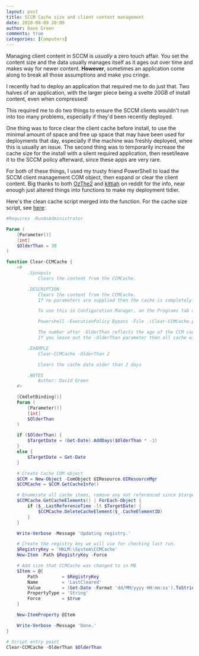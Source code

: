 ```yaml
---
layout: post
title: SCCM Cache size and client content management
date: 2018-08-09 20:00
author: Dave Green
comments: true
categories: [Computers]
---
```


Managing client content in SCCM is *usually* a zero touch affair. You set the content size and the data usually manages itself as it ages out over time and makes way for newer content. **However**, sometimes an application come along to break all those assumptions and make you cringe.

I recently had to deploy an application that required me to do just that. Two halves of an application, with the larger piece being a svelte 20GB of install content, even when compressed!

This required me to do two things to ensure the SCCM clients wouldn't run into too many problems, especially if they'd been recently deployed.

One thing was to force clear the client cache before install, to use the minimal amount of space and free up space that may have been used for deployments that day, especially if the machine was freshly deployed, whee this is usually an issue. The second thing was to temporarily increase the cache size for the install with a silent required application, then reset/leave it to the SCCM policy afterward, since these apps are very rare.

For both of these things, I used my trusty friend PowerShell to load the SCCM client management COM object, then expand or clear the client content. Big thanks to both [OzThe2](https://fearthemonkey.co.uk/how-to-change-the-ccmcache-size-using-powershell/) and [kittiah](https://www.reddit.com/r/SCCM/comments/4mx9h9/clean_ccmcache_on_a_regular_schedule/d3z8px0/?context=3) on reddit for the info, near enough just altered things into functions to make my deployment tidier.

Here's the clean cache script merged into the function. For the cache size script, see [here](https://github.com/ozthe2/Powershell/blob/master/SCCM/SetCCMCacheSize):

```powershell
#Requires -RunAsAdministrator

Param (
    [Parameter()]
    [int]
    $OlderThan = 30
)

function Clear-CCMCache {
    <#
        .Synopsis
            Clears the content from the CCMCache.

        .DESCRIPTION
            Clears the content from the CCMCache.
            If no parameters are supplied then the cache is completely cleaned.

            To use this in Configuration Manager, on the Programs tab on the Deployment Type, set the 'Program' to be:

            Powershell -ExecutionPolicy Bypass -File .\Clear-CCMCache.ps1 -OlderThan 30

            The number after -OlderThan reflects the age of the CCM cache content to clear.
            If you leave out the -OlderThan parameter then all cache will be cleared.

        .EXAMPLE
            Clear-CCMCache -OlderThan 2

            Clears the cache data older than 2 days

        .NOTES
            Author: David Green
    #>

    [CmdletBinding()]
    Param (
        [Parameter()]
        [int]
        $OlderThan
    )

    if ($OlderThan) {
        $TargetDate = (Get-Date).AddDays($OlderThan * -1)
    }
    else {
        $TargetDate = Get-Date
    }

    # Create Cache COM object
    $CCM = New-Object -ComObject UIResource.UIResourceMgr
    $CCMCache = $CCM.GetCacheInfo()

    # Enumerate all cache items, remove any not referenced since $targetDate from the CCM Cache
    $CCMCache.GetCacheElements() | ForEach-Object {
        if ($_.LastReferenceTime -lt $TargetDate) {
            $CCMCache.DeleteCacheElement($_.CacheElementID)
        }
    }

    Write-Verbose -Message 'Updating registry.'

    # Create the registry key we will use for checking last run.
    $RegistryKey = 'HKLM:\System\CCMCache'
    New-Item -Path $RegistryKey -Force

    # Add size that CCMCache was changed to in MB
    $Item = @{
        Path         = $RegistryKey
        Name         = 'LastCleared'
        Value        = (Get-Date -Format 'dd/MM/yyyy HH:mm:ss').ToString()
        PropertyType = 'String'
        Force        = $true
    }

    New-ItemProperty @Item

    Write-Verbose -Message 'Done.'
}

# Script entry point
Clear-CCMCache -OlderThan $OlderThan
```